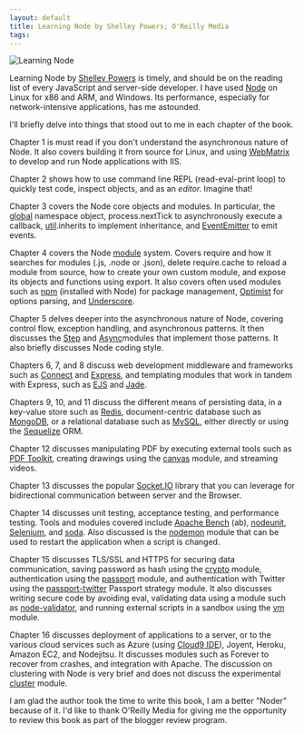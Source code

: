 ```yaml
---
layout: default
title: Learning Node by Shelley Powers; O'Reilly Media
tags:
---
```


![Learning Node](http://akamaicovers.oreilly.com/images/0636920024606/lrg.jpg)

Learning Node by [Shelley Powers](http://burningbird.net/) is timely, and should be on the reading list of every JavaScript and server-side developer. I have used [Node](http://nodejs.org/) on Linux for x86 and ARM, and Windows. Its performance, especially for network-intensive applications, has me astounded.

I'll briefly delve into things that stood out to me in each chapter of the book.

Chapter 1 is must read if you don't understand the asynchronous nature of Node. It also covers building it from source for Linux, and using [WebMatrix](http://www.microsoft.com/web/webmatrix/) to develop and run Node applications with IIS.

Chapter 2 shows how to use command line REPL (read-eval-print loop) to quickly test code, inspect objects, and as an _editor._ Imagine that!

Chapter 3 covers the Node core objects and modules. In particular, the [global](http://nodejs.org/api/globals.html) namespace object, process.nextTick to asynchronously execute a callback, [util](http://nodejs.org/api/util.html).inherits to implement inheritance, and [EventEmitter](http://nodejs.org/api/events.html) to emit events.

Chapter 4 covers the Node [module](http://nodejs.org/api/modules.html) system. Covers require and how it searches for modules (.js, .node or .json), delete require.cache to reload a module from source, how to create your own custom module, and expose its objects and functions using export. It also covers often used modules such as [npm](https://npmjs.org/) (installed with Node) for package management, [Optimist](https://github.com/substack/node-optimist) for options parsing, and [Underscore](https://github.com/documentcloud/underscore).

Chapter 5 delves deeper into the asynchronous nature of Node, covering control flow, exception handling, and asynchronous patterns. It then discusses the [Step](https://github.com/creationix/step) and [Async](https://github.com/caolan/async)modules that implement those patterns. It also briefly discusses Node coding style.

Chapters 6, 7, and 8 discuss web development middleware and frameworks such as [Connect](https://github.com/senchalabs/connect) and [Express](https://github.com/visionmedia/express), and templating modules that work in tandem with Express, such as [EJS](https://github.com/visionmedia/ejs) and [Jade](https://github.com/visionmedia/jade).

Chapters 9, 10, and 11 discuss the different means of persisting data, in a key-value store such as [Redis](http://redis.io/), document-centric database such as [MongoDB](http://www.mongodb.org/), or a relational database such as [MySQL](http://www.mysql.com/), either directly or using the [Sequelize](http://www.sequelizejs.com/) ORM.

Chapter 12 discusses manipulating PDF by executing external tools such as [PDF Toolkit](http://www.pdflabs.com/tools/pdftk-the-pdf-toolkit/), creating drawings using the [canvas](https://github.com/LearnBoost/node-canvas) module, and streaming videos.

Chapter 13 discusses the popular [Socket.IO](http://socket.io/) library that you can leverage for bidirectional communication between server and the Browser.

Chapter 14 discusses unit testing, acceptance testing, and performance testing. Tools and modules covered include [Apache Bench](http://httpd.apache.org/docs/2.2/programs/ab.html) (ab), [nodeunit](https://github.com/caolan/nodeunit), [Selenium](http://seleniumhq.org/), and [soda](https://github.com/LearnBoost/soda). Also discussed is the [nodemon](https://github.com/remy/nodemon) module that can be used to restart the application when a script is changed.

Chapter 15 discusses TLS/SSL and HTTPS for securing data communication, saving password as hash using the [crypto](http://nodejs.org/api/crypto.html) module, authentication using the [passport](http://passportjs.org/) module, and authentication with Twitter using the [passport-twitter](https://github.com/jaredhanson/passport-twitter) Passport strategy module. It also discusses writing secure code by avoiding eval, validating data using a module such as [node-validator](https://github.com/chriso/node-validator), and running external scripts in a sandbox using the [vm](http://nodejs.org/api/vm.html) module.

Chapter 16 discusses deployment of applications to a server, or to the various cloud services such as Azure (using [Cloud9 IDE](https://c9.io/)), Joyent, Heroku, Amazon EC2, and Nodejitsu. It discusses modules such as Forever to recover from crashes, and integration with Apache. The discussion on clustering with Node is very brief and does not discuss the experimental [cluster](http://nodejs.org/docs/latest/api/cluster.html) module.

I am glad the author took the time to write this book, I am a better "Noder" because of it. I'd like to thank O'Reilly Media for giving me the opportunity to review this book as part of the blogger review program.
